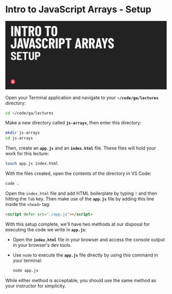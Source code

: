 # Intro to JavaScript Arrays - Setup

![Setup hero image](./assets/hero.png)

Open your Terminal application and navigate to your **`~/code/ga/lectures`** directory:

```bash
cd ~/code/ga/lectures
```

Make a new directory called **`js-arrays`**, then enter this directory:

```bash
mkdir js-arrays
cd js-arrays
```

Then, create an **`app.js`** and an **`index.html`** file. These files will hold your work for this lecture:

```bash
touch app.js index.html
```

With the files created, open the contents of the directory in VS Code:

```bash
code .
```

Open the `index.html` file and add HTML boilerplate by typing `!` and then hitting the `Tab` key. Then make use of the **`app.js`** file by adding this line inside the `<head>` tag:

```html
<script defer src="./app.js"></script>
```

With this setup complete, we'll have two methods at our disposal for executing the code we write in **`app.js`**:

- Open the **`index.html`** file in your browser and access the console output in your browser's dev tools.
- Use `node` to execute the **`app.js`** file directly by using this command in your terminal:
  
  ```bash
  node app.js
  ```

While either method is acceptable, you should use the same method as your instructor for simplicity.
